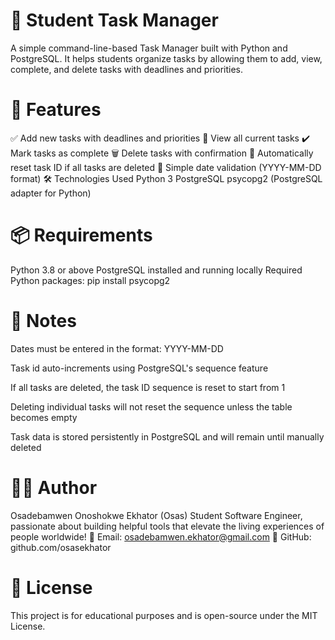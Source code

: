 # 📝 Student Task Manager
A simple command-line-based Task Manager built with Python and PostgreSQL. It helps students organize tasks by allowing them to add, view, complete, and delete tasks with deadlines and priorities.

# 🚀 Features
✅ Add new tasks with deadlines and priorities
👀 View all current tasks
✔️ Mark tasks as complete
🗑️ Delete tasks with confirmation
🔁 Automatically reset task ID if all tasks are deleted
🧠 Simple date validation (YYYY-MM-DD format)
🛠️ Technologies Used
Python 3
PostgreSQL
psycopg2 (PostgreSQL adapter for Python)
# 📦 Requirements
Python 3.8 or above
PostgreSQL installed and running locally
Required Python packages:
pip install psycopg2
# 📌 Notes
Dates must be entered in the format: YYYY-MM-DD

Task id auto-increments using PostgreSQL's sequence feature

If all tasks are deleted, the task ID sequence is reset to start from 1

Deleting individual tasks will not reset the sequence unless the table becomes empty

Task data is stored persistently in PostgreSQL and will remain until manually deleted

# 🧑‍💻 Author
Osadebamwen Onoshokwe Ekhator (Osas) Student Software Engineer, passionate about building helpful tools that elevate the living experiences of people worldwide!
📧 Email: osadebamwen.ekhator@gmail.com 🐙 GitHub: github.com/osasekhator

# 📜 License
This project is for educational purposes and is open-source under the MIT License.
